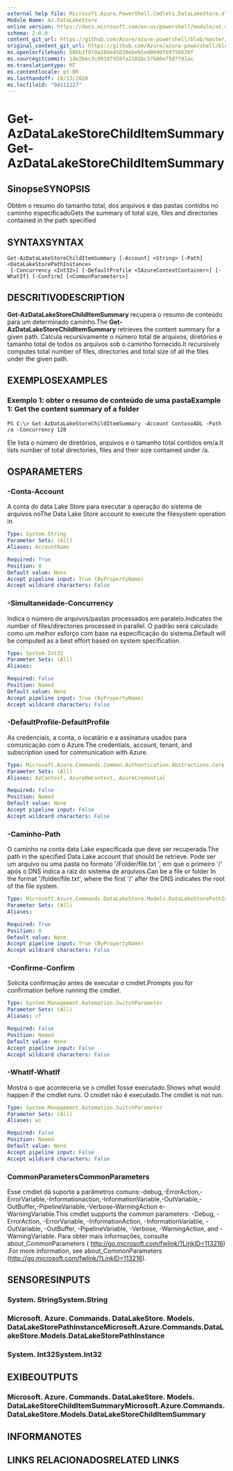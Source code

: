 ```yaml
---
external help file: Microsoft.Azure.PowerShell.Cmdlets.DataLakeStore.dll-Help.xml
Module Name: Az.DataLakeStore
online version: https://docs.microsoft.com/en-us/powershell/module/az.datalakestore/get-azdatalakestorechilditemsummary
schema: 2.0.0
content_git_url: https://github.com/Azure/azure-powershell/blob/master/src/DataLakeStore/DataLakeStore/help/Get-AzDataLakeStoreChildItemSummary.md
original_content_git_url: https://github.com/Azure/azure-powershell/blob/master/src/DataLakeStore/DataLakeStore/help/Get-AzDataLakeStoreChildItemSummary.md
ms.openlocfilehash: b86b3f070a28de45039ebeb5ed0090f69756639f
ms.sourcegitcommit: 1de2b6c3c99197958fa2101bc37680e7507f91ac
ms.translationtype: MT
ms.contentlocale: pt-BR
ms.lasthandoff: 10/13/2020
ms.locfileid: "94111127"
---
```

# <span data-ttu-id="f22bb-101">Get-AzDataLakeStoreChildItemSummary</span><span class="sxs-lookup"><span data-stu-id="f22bb-101">Get-AzDataLakeStoreChildItemSummary</span></span>

## <span data-ttu-id="f22bb-102">Sinopse</span><span class="sxs-lookup"><span data-stu-id="f22bb-102">SYNOPSIS</span></span>
<span data-ttu-id="f22bb-103">Obtém o resumo do tamanho total, dos arquivos e das pastas contidos no caminho especificado</span><span class="sxs-lookup"><span data-stu-id="f22bb-103">Gets the summary of total size, files and directories contained in the path specified</span></span>

## <span data-ttu-id="f22bb-104">SYNTAX</span><span class="sxs-lookup"><span data-stu-id="f22bb-104">SYNTAX</span></span>

```
Get-AzDataLakeStoreChildItemSummary [-Account] <String> [-Path] <DataLakeStorePathInstance>
 [-Concurrency <Int32>] [-DefaultProfile <IAzureContextContainer>] [-WhatIf] [-Confirm] [<CommonParameters>]
```

## <span data-ttu-id="f22bb-105">DESCRITIVO</span><span class="sxs-lookup"><span data-stu-id="f22bb-105">DESCRIPTION</span></span>
<span data-ttu-id="f22bb-106">**Get-AzDataLakeStoreChildItemSummary** recupera o resumo de conteúdo para um determinado caminho.</span><span class="sxs-lookup"><span data-stu-id="f22bb-106">The **Get-AzDataLakeStoreChildItemSummary** retrieves the content summary for a given path.</span></span> <span data-ttu-id="f22bb-107">Calcula recursivamente o número total de arquivos, diretórios e tamanho total de todos os arquivos sob o caminho fornecido.</span><span class="sxs-lookup"><span data-stu-id="f22bb-107">It recursively computes total number of files, directories and total size of all the files under the given path.</span></span>

## <span data-ttu-id="f22bb-108">EXEMPLOS</span><span class="sxs-lookup"><span data-stu-id="f22bb-108">EXAMPLES</span></span>

### <span data-ttu-id="f22bb-109">Exemplo 1: obter o resumo de conteúdo de uma pasta</span><span class="sxs-lookup"><span data-stu-id="f22bb-109">Example 1: Get the content summary of a folder</span></span>
```
PS C:\> Get-AzDataLakeStoreChildItemSummary -Account ContosoADL -Path /a -Concurrency 128
```

<span data-ttu-id="f22bb-110">Ele lista o número de diretórios, arquivos e o tamanho total contidos em/a.</span><span class="sxs-lookup"><span data-stu-id="f22bb-110">It lists number of total directories, files and their size contained under /a.</span></span>

## <span data-ttu-id="f22bb-111">OS</span><span class="sxs-lookup"><span data-stu-id="f22bb-111">PARAMETERS</span></span>

### <span data-ttu-id="f22bb-112">-Conta</span><span class="sxs-lookup"><span data-stu-id="f22bb-112">-Account</span></span>
<span data-ttu-id="f22bb-113">A conta do data Lake Store para executar a operação do sistema de arquivos no</span><span class="sxs-lookup"><span data-stu-id="f22bb-113">The Data Lake Store account to execute the filesystem operation in</span></span>

```yaml
Type: System.String
Parameter Sets: (All)
Aliases: AccountName

Required: True
Position: 0
Default value: None
Accept pipeline input: True (ByPropertyName)
Accept wildcard characters: False
```

### <span data-ttu-id="f22bb-114">-Simultaneidade</span><span class="sxs-lookup"><span data-stu-id="f22bb-114">-Concurrency</span></span>
<span data-ttu-id="f22bb-115">Indica o número de arquivos/pastas processados em paralelo.</span><span class="sxs-lookup"><span data-stu-id="f22bb-115">Indicates the number of files/directories processed in parallel.</span></span>
<span data-ttu-id="f22bb-116">O padrão será calculado como um melhor esforço com base na especificação do sistema.</span><span class="sxs-lookup"><span data-stu-id="f22bb-116">Default will be computed as a best effort based on system specification.</span></span>

```yaml
Type: System.Int32
Parameter Sets: (All)
Aliases:

Required: False
Position: Named
Default value: None
Accept pipeline input: True (ByPropertyName)
Accept wildcard characters: False
```

### <span data-ttu-id="f22bb-117">-DefaultProfile</span><span class="sxs-lookup"><span data-stu-id="f22bb-117">-DefaultProfile</span></span>
<span data-ttu-id="f22bb-118">As credenciais, a conta, o locatário e a assinatura usados para comunicação com o Azure.</span><span class="sxs-lookup"><span data-stu-id="f22bb-118">The credentials, account, tenant, and subscription used for communication with Azure.</span></span>

```yaml
Type: Microsoft.Azure.Commands.Common.Authentication.Abstractions.Core.IAzureContextContainer
Parameter Sets: (All)
Aliases: AzContext, AzureRmContext, AzureCredential

Required: False
Position: Named
Default value: None
Accept pipeline input: False
Accept wildcard characters: False
```

### <span data-ttu-id="f22bb-119">-Caminho</span><span class="sxs-lookup"><span data-stu-id="f22bb-119">-Path</span></span>
<span data-ttu-id="f22bb-120">O caminho na conta data Lake especificada que deve ser recuperada.</span><span class="sxs-lookup"><span data-stu-id="f22bb-120">The path in the specified Data Lake account that should be retrieve.</span></span>
<span data-ttu-id="f22bb-121">Pode ser um arquivo ou uma pasta no formato '/Folder/file.txt ', em que o primeiro '/' após o DNS indica a raiz do sistema de arquivos.</span><span class="sxs-lookup"><span data-stu-id="f22bb-121">Can be a file or folder In the format '/folder/file.txt', where the first '/' after the DNS indicates the root of the file system.</span></span>

```yaml
Type: Microsoft.Azure.Commands.DataLakeStore.Models.DataLakeStorePathInstance
Parameter Sets: (All)
Aliases:

Required: True
Position: 0
Default value: None
Accept pipeline input: True (ByPropertyName)
Accept wildcard characters: False
```

### <span data-ttu-id="f22bb-122">-Confirme</span><span class="sxs-lookup"><span data-stu-id="f22bb-122">-Confirm</span></span>
<span data-ttu-id="f22bb-123">Solicita confirmação antes de executar o cmdlet.</span><span class="sxs-lookup"><span data-stu-id="f22bb-123">Prompts you for confirmation before running the cmdlet.</span></span>

```yaml
Type: System.Management.Automation.SwitchParameter
Parameter Sets: (All)
Aliases: cf

Required: False
Position: Named
Default value: None
Accept pipeline input: False
Accept wildcard characters: False
```

### <span data-ttu-id="f22bb-124">-WhatIf</span><span class="sxs-lookup"><span data-stu-id="f22bb-124">-WhatIf</span></span>
<span data-ttu-id="f22bb-125">Mostra o que aconteceria se o cmdlet fosse executado.</span><span class="sxs-lookup"><span data-stu-id="f22bb-125">Shows what would happen if the cmdlet runs.</span></span>
<span data-ttu-id="f22bb-126">O cmdlet não é executado.</span><span class="sxs-lookup"><span data-stu-id="f22bb-126">The cmdlet is not run.</span></span>

```yaml
Type: System.Management.Automation.SwitchParameter
Parameter Sets: (All)
Aliases: wi

Required: False
Position: Named
Default value: None
Accept pipeline input: False
Accept wildcard characters: False
```

### <span data-ttu-id="f22bb-127">CommonParameters</span><span class="sxs-lookup"><span data-stu-id="f22bb-127">CommonParameters</span></span>
<span data-ttu-id="f22bb-128">Esse cmdlet dá suporte a parâmetros comuns:-debug,-ErrorAction,-ErrorVariable,-Informationaction,-InformationVariable,-OutVariable,-OutBuffer,-PipelineVariable,-Verbose-WarningAction e-WarningVariable.</span><span class="sxs-lookup"><span data-stu-id="f22bb-128">This cmdlet supports the common parameters: -Debug, -ErrorAction, -ErrorVariable, -InformationAction, -InformationVariable, -OutVariable, -OutBuffer, -PipelineVariable, -Verbose, -WarningAction, and -WarningVariable.</span></span> <span data-ttu-id="f22bb-129">Para obter mais informações, consulte about_CommonParameters ( http://go.microsoft.com/fwlink/?LinkID=113216) .</span><span class="sxs-lookup"><span data-stu-id="f22bb-129">For more information, see about_CommonParameters (http://go.microsoft.com/fwlink/?LinkID=113216).</span></span>

## <span data-ttu-id="f22bb-130">SENSORES</span><span class="sxs-lookup"><span data-stu-id="f22bb-130">INPUTS</span></span>

### <span data-ttu-id="f22bb-131">System. String</span><span class="sxs-lookup"><span data-stu-id="f22bb-131">System.String</span></span>

### <span data-ttu-id="f22bb-132">Microsoft. Azure. Commands. DataLakeStore. Models. DataLakeStorePathInstance</span><span class="sxs-lookup"><span data-stu-id="f22bb-132">Microsoft.Azure.Commands.DataLakeStore.Models.DataLakeStorePathInstance</span></span>

### <span data-ttu-id="f22bb-133">System. Int32</span><span class="sxs-lookup"><span data-stu-id="f22bb-133">System.Int32</span></span>

## <span data-ttu-id="f22bb-134">EXIBE</span><span class="sxs-lookup"><span data-stu-id="f22bb-134">OUTPUTS</span></span>

### <span data-ttu-id="f22bb-135">Microsoft. Azure. Commands. DataLakeStore. Models. DataLakeStoreChildItemSummary</span><span class="sxs-lookup"><span data-stu-id="f22bb-135">Microsoft.Azure.Commands.DataLakeStore.Models.DataLakeStoreChildItemSummary</span></span>

## <span data-ttu-id="f22bb-136">INFORMA</span><span class="sxs-lookup"><span data-stu-id="f22bb-136">NOTES</span></span>

## <span data-ttu-id="f22bb-137">LINKS RELACIONADOS</span><span class="sxs-lookup"><span data-stu-id="f22bb-137">RELATED LINKS</span></span>
